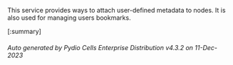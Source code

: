 






This service provides ways to attach user-defined metadata to nodes. It is also used for managing users bookmarks.

[:summary]

###### Auto generated by Pydio Cells Enterprise Distribution v4.3.2 on 11-Dec-2023
